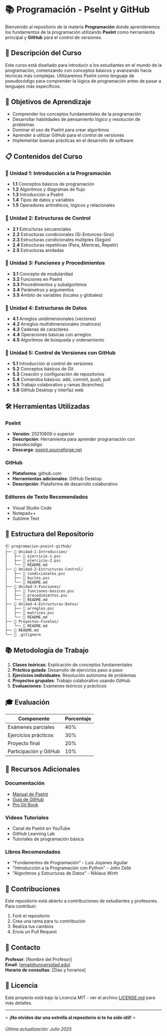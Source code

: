 # 📚 Programación - PseInt y GitHub

Bienvenido al repositorio de la materia **Programación** donde aprenderemos los fundamentos de la programación utilizando **PseInt** como herramienta principal y **GitHub** para el control de versiones.

## 📖 Descripción del Curso

Este curso está diseñado para introducir a los estudiantes en el mundo de la programación, comenzando con conceptos básicos y avanzando hacia técnicas más complejas. Utilizaremos PseInt como lenguaje de pseudocódigo para comprender la lógica de programación antes de pasar a lenguajes más específicos.

## 🎯 Objetivos de Aprendizaje

- Comprender los conceptos fundamentales de la programación
- Desarrollar habilidades de pensamiento lógico y resolución de problemas
- Dominar el uso de PseInt para crear algoritmos
- Aprender a utilizar GitHub para el control de versiones
- Implementar buenas prácticas en el desarrollo de software

## 📋 Contenidos del Curso

### 📌 Unidad 1: Introducción a la Programación
- **1.1** Conceptos básicos de programación
- **1.2** Algoritmos y diagramas de flujo
- **1.3** Introducción a PseInt
- **1.4** Tipos de datos y variables
- **1.5** Operadores aritméticos, lógicos y relacionales

### 📌 Unidad 2: Estructuras de Control
- **2.1** Estructuras secuenciales
- **2.2** Estructuras condicionales (Si-Entonces-Sino)
- **2.3** Estructuras condicionales múltiples (Según)
- **2.4** Estructuras repetitivas (Para, Mientras, Repetir)
- **2.5** Estructuras anidadas

### 📌 Unidad 3: Funciones y Procedimientos
- **3.1** Concepto de modularidad
- **3.2** Funciones en PseInt
- **3.3** Procedimientos y subalgoritmos
- **3.4** Parámetros y argumentos
- **3.5** Ámbito de variables (locales y globales)

### 📌 Unidad 4: Estructuras de Datos
- **4.1** Arreglos unidimensionales (vectores)
- **4.2** Arreglos multidimensionales (matrices)
- **4.3** Cadenas de caracteres
- **4.4** Operaciones básicas con arreglos
- **4.5** Algoritmos de búsqueda y ordenamiento

### 📌 Unidad 5: Control de Versiones con GitHub
- **5.1** Introducción al control de versiones
- **5.2** Conceptos básicos de Git
- **5.3** Creación y configuración de repositorios
- **5.4** Comandos básicos: add, commit, push, pull
- **5.5** Trabajo colaborativo y ramas (branches)
- **5.6** GitHub Desktop y interfaz web

## 🛠️ Herramientas Utilizadas

### PseInt
- **Versión**: 20210609 o superior
- **Descripción**: Herramienta para aprender programación con pseudocódigo
- **Descarga**: [pseint.sourceforge.net](http://pseint.sourceforge.net/)

### GitHub
- **Plataforma**: github.com
- **Herramientas adicionales**: GitHub Desktop
- **Descripción**: Plataforma de desarrollo colaborativo

### Editores de Texto Recomendados
- Visual Studio Code
- Notepad++
- Sublime Text

## 📁 Estructura del Repositorio

```
📦 programacion-pseint-github/
├── 📂 Unidad-1-Introduccion/
│   ├── 📄 ejercicio-1.psc
│   ├── 📄 ejercicio-2.psc
│   └── 📄 README.md
├── 📂 Unidad-2-Estructuras-Control/
│   ├── 📄 condicionales.psc
│   ├── 📄 bucles.psc
│   └── 📄 README.md
├── 📂 Unidad-3-Funciones/
│   ├── 📄 funciones-basicas.psc
│   ├── 📄 procedimientos.psc
│   └── 📄 README.md
├── 📂 Unidad-4-Estructuras-Datos/
│   ├── 📄 arreglos.psc
│   ├── 📄 matrices.psc
│   └── 📄 README.md
├── 📂 Proyectos-Finales/
│   └── 📄 README.md
├── 📄 README.md
└── 📄 .gitignore
```

## 📚 Metodología de Trabajo

1. **Clases teóricas**: Explicación de conceptos fundamentales
2. **Práctica guiada**: Desarrollo de ejercicios paso a paso
3. **Ejercicios individuales**: Resolución autónoma de problemas
4. **Proyectos grupales**: Trabajo colaborativo usando GitHub
5. **Evaluaciones**: Exámenes teóricos y prácticos

## 🎓 Evaluación

| Componente | Porcentaje |
|------------|------------|
| Exámenes parciales | 40% |
| Ejercicios prácticos | 30% |
| Proyecto final | 20% |
| Participación y GitHub | 10% |

## 📖 Recursos Adicionales

### Documentación
- [Manual de PseInt](http://pseint.sourceforge.net/index.php?page=documentacion.php)
- [Guía de GitHub](https://docs.github.com/es)
- [Pro Git Book](https://git-scm.com/book/es/v2)

### Videos Tutoriales
- Canal de PseInt en YouTube
- GitHub Learning Lab
- Tutoriales de programación básica

### Libros Recomendados
- "Fundamentos de Programación" - Luis Joyanes Aguilar
- "Introducción a la Programación con Python" - John Zelle
- "Algoritmos y Estructuras de Datos" - Niklaus Wirth

## 🤝 Contribuciones

Este repositorio está abierto a contribuciones de estudiantes y profesores. Para contribuir:

1. Fork el repositorio
2. Crea una rama para tu contribución
3. Realiza tus cambios
4. Envía un Pull Request

## 📧 Contacto

**Profesor**: [Nombre del Profesor]  
**Email**: [email@universidad.edu]  
**Horario de consultas**: [Días y horarios]

## 📄 Licencia

Este proyecto está bajo la Licencia MIT - ver el archivo [LICENSE.md](LICENSE.md) para más detalles.

---

⭐ **¡No olvides dar una estrella al repositorio si te ha sido útil!** ⭐

*Última actualización: Julio 2025*